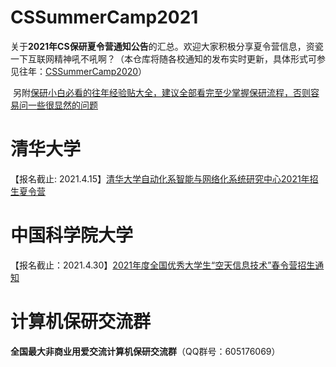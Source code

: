 # CSSummerCamp2021

​	关于**2021年CS保研夏令营通知公告**的汇总。欢迎大家积极分享夏令营信息，资瓷一下互联网精神吼不吼啊？（本仓库将随各校通知的发布实时更新，具体形式可参见往年：[CSSummerCamp2020](https://github.com/hcy226/CSSummerCamp2020)）

​	另附[保研小白必看的往年经验贴大全，建议全部看完至少掌握保研流程，否则容易问一些很显然的问题](https://github.com/richardodliu/CS-BAOYAN)





# 清华大学

【报名截止: 2021.4.15】[清华大学自动化系智能与网络化系统研究中心2021年招生夏令营](https://mp.weixin.qq.com/s/xyoqcOVdxctfmCUKGiPGwg)

# 中国科学院大学
【报名截止：2021.4.30】[2021年度全国优秀大学生“空天信息技术”春令营招生通知](http://www.aircas.ac.cn/tzgg/202103/t20210323_5981592.html)





# 计算机保研交流群

**全国最大非商业用爱交流计算机保研交流群**（QQ群号：605176069）
